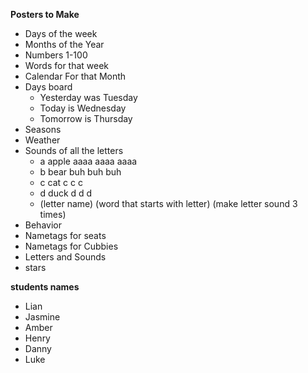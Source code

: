 **Posters to Make**

- Days of the week
- Months of the Year
- Numbers 1-100
- Words for that week
- Calendar For that Month
- Days board
  - Yesterday was Tuesday
  - Today is Wednesday
  - Tomorrow is Thursday
- Seasons 
- Weather
- Sounds of all the letters
  - a apple aaaa aaaa aaaa
  - b bear buh buh buh
  - c cat c c c
  - d duck d d d
  - (letter name) (word that starts with letter) (make letter sound 3 times)
- Behavior
- Nametags for seats
- Nametags for Cubbies
- Letters and Sounds
- stars



**students names**

- Lian
- Jasmine
- Amber
- Henry
- Danny
- Luke